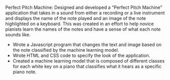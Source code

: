 Perfect Pitch Machine: Designed and developed a “Perfect Pitch Machine” application that takes in a sound from either a recording or a live instrument and displays the name of the note played and an image of the note highlighted on a keyboard. This was created in an effort to help novice pianists learn the names of the notes and have a sense of what each note sounds like.
- Wrote a Javascript program that changes the text and image based on the note classified by the machine learning model.
- Wrote HTML and CSS code to specify the look of the application.
- Created a machine learning model that is composed of different classes for each white key on a piano that classifies what it hears as a specific piano note.

